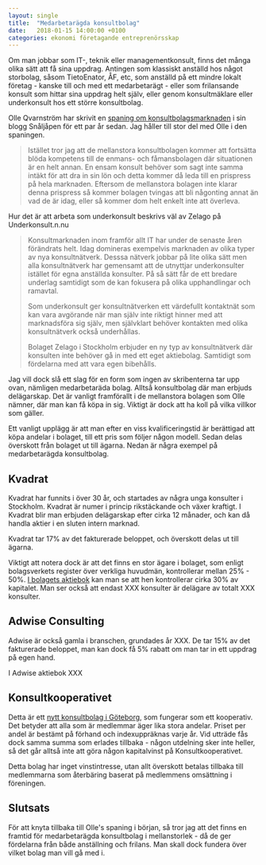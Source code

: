 ```yaml
---
layout: single
title:  "Medarbetarägda konsultbolag"
date:   2018-01-15 14:00:00 +0100
categories: ekonomi företagande entreprenörsskap 
---
```

Om man jobbar som IT-, teknik eller managementkonsult, finns det många olika sätt att få sina uppdrag. Antingen som klassiskt anställd hos något storbolag, såsom TietoEnator, ÅF, etc, som anställd på ett mindre lokalt företag - kanske till och med ett medarbetarägt - eller som frilansande konsult som hittar sina uppdrag helt själv, eller genom konsultmäklare eller underkonsult hos ett större konsultbolag.

Olle Qvarnström har skrivit en [spaning om konsultbolagsmarknaden](http://snaljapen.se/2014/11/det-nya-konsultsverige-k-konsultbolagsdoden.html) i sin blogg Snåljåpen för ett par år sedan. Jag håller till stor del med Olle i den spaningen.

>Istället tror jag att de mellanstora konsultbolagen kommer att fortsätta blöda kompetens till de enmans- och fåmansbolagen där situationen är en helt annan. En ensam konsult behöver som sagt inte samma intäkt för att dra in sin lön och detta kommer då leda till en prispress på hela marknaden. Eftersom de mellanstora bolagen inte klarar denna prispress så kommer bolagen tvingas att bli någonting annat än vad de är idag, eller så kommer dom helt enkelt inte att överleva.

Hur det är att arbeta som underkonsult beskrivs väl av Zelago på Underkonsult.n.nu

>Konsultmarknaden inom framför allt IT har under de senaste åren förändrats helt. Idag domineras exempelvis marknaden av olika typer av nya konsultnätverk. Desssa nätverk jobbar på lite olika sätt men alla konsultnätverk har gemensamt att de utnyttjar underkonsulter istället för egna anställda konsulter. På så sätt får de ett bredare underlag samtidigt som de kan fokusera på olika upphandlingar och ramavtal. 
>
>Som underkonsult ger konsultnätverken ett värdefullt kontaktnät som kan vara avgörande när man själv inte riktigt hinner med att marknadsföra sig själv, men självklart behöver kontakten med olika konsultnätverk också underhållas. 
>
>Bolaget Zelago i Stockholm erbjuder en ny typ av konsultnätverk där konsulten inte behöver gå in med ett eget aktiebolag. Samtidigt som fördelarna med att vara egen bibehålls.  

Jag vill dock slå ett slag för en form som ingen av skribenterna tar upp ovan, nämligen medarbetaräda bolag. Alltså konsultbolag där man erbjuds delägarskap. Det är vanligt framförallt i de mellanstora bolagen som Olle nämner, där man kan få köpa in sig. Viktigt är dock att ha koll på vilka villkor som gäller.

Ett vanligt upplägg är att man efter en viss kvalificeringstid är berättigad att köpa andelar i bolaget, till ett pris som följer någon modell. Sedan delas överskott från bolaget ut till ägarna. Nedan är några exempel på medarbetarägda konsultbolag.

## Kvadrat
Kvadrat har funnits i över 30 år, och startades av några unga konsulter i Stockholm. Kvadrat är numer i princip rikstäckande och växer kraftigt. I Kvadrat blir man erbjuden delägarskap efter cirka 12 månader, och kan då handla aktier i en sluten intern marknad.

Kvadrat tar 17% av det fakturerade beloppet, och överskott delas ut till ägarna.

Viktigt att notera dock är att det finns en stor ägare i bolaget, som enligt bolagsverkets register över verkliga huvudmän, kontrollerar mellan 25% - 50%. [I bolagets aktiebok](http://www.bolagsverket.se/ff/foretagsformer/aktiebolag/starta/aktier/aktiebok-1.3158) kan man se att hen kontrollerar cirka 30% av kapitalet. Man ser också att endast XXX konsulter är delägare av totalt XXX konsulter.

## Adwise Consulting
Adwise är också gamla i branschen, grundades år XXX. De tar 15% av det fakturerade beloppet, man kan dock få 5% rabatt om man tar in ett uppdrag på egen hand.

I Adwise aktiebok XXX

## Konsultkooperativet
Detta är ett [nytt konsultbolag i Göteborg](https://konsult.coop), som fungerar som ett kooperativ. Det betyder att alla som är medlemmar äger lika stora andelar. Priset per andel är bestämt på förhand och indexuppräknas varje år. Vid utträde fås dock samma summa som erlades tillbaka - någon utdelning sker inte heller, så det går alltså inte att göra någon kapitalvinst på Konsultkooperativet.

Detta bolag har inget vinstintresse, utan allt överskott betalas tillbaka till medlemmarna som återbäring baserat på medlemmens omsättning i föreningen.

## Slutsats
För att knyta tillbaka till Olle's spaning i början, så tror jag att det finns en framtid för medarbetarägda konsultbolag i mellanstorlek - då de ger fördelarna från både anställning och frilans. Man skall dock fundera över vilket bolag man vill gå med i.

